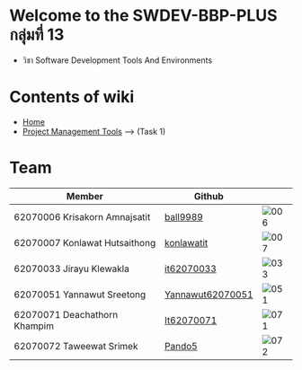 # Welcome to the SWDEV-BBP-PLUS กลุ่มที่ 13
*  วิชา Software Development Tools And Environments

#   Contents of wiki
* [Home](https://github.com/konlawatit/SWDEV-BBP-PLUS/wiki)
* [Project Management Tools](https://github.com/konlawatit/SWDEV-BBP-PLUS/wiki/Project-Management-Tools) --> (Task 1)







#  Team

| Member                        | Github                                      |                  |
| ----------------------------- | ------------------------------------------- | ---------------- |
| 62070006 Krisakorn Amnajsatit   | [ball9989](https://github.com/ball9989)   | ![006][62070006] |
| 62070007 Konlawat Hutsaithong    | [konlawatit](https://github.com/konlawatit)   | ![007][62070007] |
| 62070033 Jirayu Klewakla    | [it62070033](https://github.com/it62070033)   | ![033][62070033] |
| 62070051 Yannawut Sreetong   | [Yannawut62070051](https://github.com/Yannawut62070051)   | ![051][62070051] |
| 62070071 Deachathorn Khampim    | [It62070071](https://github.com/It62070071)   | ![071][62070071] |
| 62070072 Taweewat Srimek    | [Pando5](https://github.com/Pando5)   | ![072][62070072] |


[62070006]: https://user-images.githubusercontent.com/80274964/149628957-2edc3f61-801c-4468-a571-653777aaa0f5.jpg
[62070007]: https://user-images.githubusercontent.com/80274964/149628981-e7ca83de-2335-4f84-ad18-ff3493c71b96.jpg
[62070033]: https://user-images.githubusercontent.com/80274964/149629008-78cdc7ad-6e9d-485b-9cac-415376ae3c9b.jpg
[62070051]: https://user-images.githubusercontent.com/80274964/149629103-480f7d6f-b922-4aaf-9dd1-a81734507bf1.jpg
[62070071]: https://user-images.githubusercontent.com/80274964/149629021-cd6e46c0-e70d-4108-b481-da88c0344b33.jpg
[62070072]: https://user-images.githubusercontent.com/80274964/149629028-7275605d-f27c-494f-9484-97824cfbd07d.jpg

